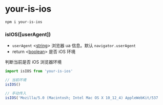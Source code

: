 # your-is-ios

```bash
npm i your-is-ios
```

### isIOS([userAgent])
- `userAgent` <[string]> 浏览器 ua 信息。默认 `navigator.userAgent`
- return <[boolean]> 是否 iOS 环境

判断当前是否 iOS 浏览器环境

```js
import isIOS from 'your-is-ios'

// 当前环境
isIOS()

// 手动传入
isIOS('Mozilla/5.0 (Macintosh; Intel Mac OS X 10_12_4) AppleWebKit/537.36 (KHTML, like Gecko) Chrome/63.0.3239.132 Safari/537.36')
```

[string]: https://developer.mozilla.org/en-US/docs/Web/JavaScript/Data_structures#String_type "String"
[boolean]: https://developer.mozilla.org/en-US/docs/Web/JavaScript/Data_structures#Boolean_type "Boolean"
